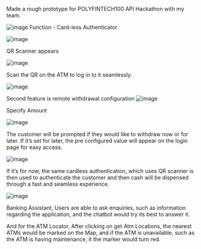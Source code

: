 Made a rough prototype for POLYFINTECH100 API Hackathon with my team.


![image](https://github.com/zmarcusss/OCBC-ATM-Locator-Google-Map-Api/assets/50321028/d3d7df61-540c-4433-8bc0-e1abe7a266ca)
Function - Card-less Authenticator


![image](https://github.com/zmarcusss/OCBC-ATM-Locator-Google-Map-Api/assets/50321028/9950e3b3-6125-4a07-84a9-acd4af00760d)

QR Scanner appears

![image](https://github.com/zmarcusss/OCBC-ATM-Locator-Google-Map-Api/assets/50321028/98071b33-3f80-49f4-bac8-710d63d10ee2)

Scan the QR on the ATM to log in to it seamlessly. 

![image](https://github.com/zmarcusss/OCBC-ATM-Locator-Google-Map-Api/assets/50321028/cd053055-4144-4c06-bd49-63104f0c8ae5)

Second feature is remote withdrawal configuration
![image](https://github.com/zmarcusss/OCBC-ATM-Locator-Google-Map-Api/assets/50321028/141e08e3-fe5a-4284-b549-11080bfbd967)

Specify Amount

![image](https://github.com/zmarcusss/OCBC-ATM-Locator-Google-Map-Api/assets/50321028/ac88dc9d-766e-4a6f-bcba-4e297c00e189)

The customer will be prompted if they would like to withdraw now or for later.
If it’s set for later, the pre configured value will appear on the login page for easy access.

![image](https://github.com/zmarcusss/OCBC-ATM-Locator-Google-Map-Api/assets/50321028/03f282ff-b20b-4ea1-81e4-10c2f107f347)

If it’s for now, the same cardless authentication, which uses QR scanner is then used to authenticate the customer and then cash will be dispensed through a fast and seamless experience.

![image](https://github.com/zmarcusss/OCBC-ATM-Locator-Google-Map-Api/assets/50321028/b516ffb5-f1db-4289-9485-d8123d3836d4)

Banking Assistant,
Users are able to ask enquiries, such as information regarding the application, and the chatbot would try its best to answer it.

And for the
ATM Locator,
After clicking on get Atm Locations, the nearest ATMs would be marked on the Map, and if the ATM is unavailable, such as the ATM is having maintenance, it the marker would turn red.

